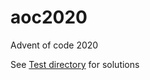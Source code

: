 # aoc2020
Advent of code 2020

See [Test directory](https://github.com/apsg/aoc2020/tree/main/tests/Feature) 
for solutions
